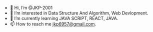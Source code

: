 - 👋 Hi, I’m @JKP-2001
- 👀 I’m interested in Data Structure And Algorithm, Web Devlopment.
- 🌱 I’m currently learning JAVA SCRIPT, REACT, JAVA.
- 📫 How to reach me jkp6957@gmail.com.

<!---
JKP-2001/JKP-2001 is a ✨ special ✨ repository because its `README.md` (this file) appears on your GitHub profile.
---!>
